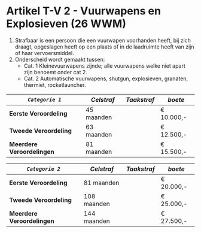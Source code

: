 # Artikel T-V 2 - Vuurwapens en Explosieven (26 WWM)

1. Strafbaar is een persoon die een vuurwapen voorhanden heeft, bij zich draagt, opgeslagen heeft op een plaats of in de laadruimte heeft van zijn of haar vervoersmiddel.
2. Onderscheid wordt gemaakt tussen:
   * Cat. 1 Kleinevuurwapens zijnde; alle vuurwapens welke niet apart zijn benoemt onder cat 2.
   * Cat. 2 Automatische vuurwapens, shutgun, explosieven, granaten, thermiet, rocketlauncher.

| _**`Categorie 1`**_         | _Celstraf_ | _Taakstraf_ | _boete_    |
| --------------------------- | ---------- | ----------- | ---------- |
| **Eerste Veroordeling**     | 45 maanden |             | € 10.000,- |
| **Tweede Veroordeling**     | 63 maanden |             | € 12.500,- |
| **Meerdere Veroordelingen** | 81 maanden |             | € 15.500,- |

| _**`Categorie 2`**_         | _Celstraf_  | _Taakstraf_ | _boete_    |
| --------------------------- | ----------- | ----------- | ---------- |
| **Eerste Veroordeling**     | 81 maanden  |             | € 20.000,- |
| **Tweede Veroordeling**     | 108 maanden |             | € 25.000,- |
| **Meerdere Veroordelingen** | 144 maanden |             | € 27.500,- |
